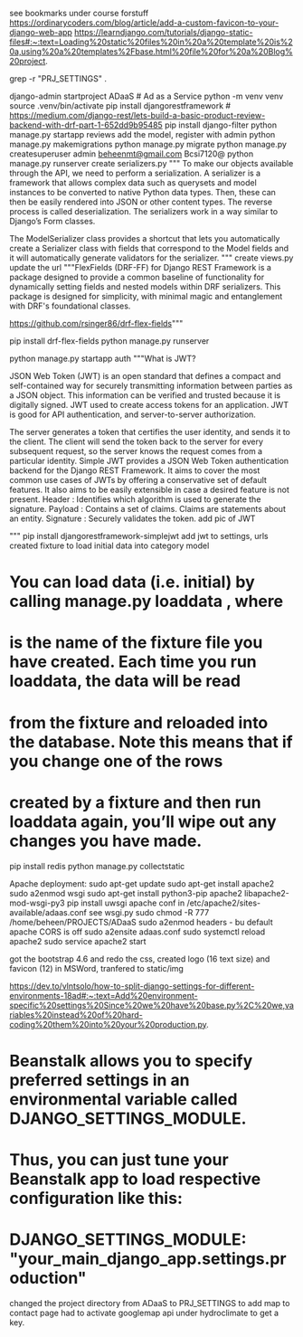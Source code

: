 see bookmarks under course forstuff
https://ordinarycoders.com/blog/article/add-a-custom-favicon-to-your-django-web-app
https://learndjango.com/tutorials/django-static-files#:~:text=Loading%20static%20files%20in%20a%20template%20is%20a,using%20a%20templates%2Fbase.html%20file%20for%20a%20Blog%20project.

grep -r "PRJ_SETTINGS" .

django-admin startproject ADaaS    # Ad as a Service
python -m venv venv
source .venv/bin/activate
pip install djangorestframework    # https://medium.com/django-rest/lets-build-a-basic-product-review-backend-with-drf-part-1-652dd9b95485
pip install django-filter
python manage.py startapp reviews
add the model, register with admin
python manage.py makemigrations
python manage.py migrate
python manage.py createsuperuser
	admin
	beheenmt@gmail.com
	Bcsi7120@
python manage.py runserver
create serializers.py
""" To make our objects available through the API, we need to perform a serialization. A serializer is a framework that allows complex data such as querysets and model instances to be converted to native Python data types. Then, these can then be easily rendered into JSON or other content types. The reverse process is called deserialization. The serializers work in a way similar to Django’s Form classes.

The ModelSerializer class provides a shortcut that lets you automatically create a Serializer class with fields that correspond to the Model fields and it will automatically generate validators for the serializer. """
create views.py
update the url
"""FlexFields (DRF-FF) for Django REST Framework is a package designed to provide a common baseline of functionality for dynamically setting fields and nested models within DRF serializers. This package is designed for simplicity, with minimal magic and entanglement with DRF's foundational classes.

https://github.com/rsinger86/drf-flex-fields"""

pip install drf-flex-fields
python manage.py runserver

python manage.py startapp auth
"""What is JWT?

JSON Web Token (JWT) is an open standard that defines a compact and self-contained way for securely transmitting information between parties as a JSON object. This information can be verified and trusted because it is digitally signed. JWT used to create access tokens for an application. JWT is good for API authentication, and server-to-server authorization.

The server generates a token that certifies the user identity, and sends it to the client. The client will send the token back to the server for every subsequent request, so the server knows the request comes from a particular identity.
Simple JWT provides a JSON Web Token authentication backend for the Django REST Framework. It aims to cover the most common use cases of JWTs by offering a conservative set of default features. It also aims to be easily extensible in case a desired feature is not present.
Header : Identifies which algorithm is used to generate the signature.
Payload : Contains a set of claims. Claims are statements about an entity. 
Signature : Securely validates the token.
add pic of JWT

"""
pip install djangorestframework-simplejwt
add jwt to settings, urls
created fixture to load initial data into category model
# You can load data (i.e. initial) by calling manage.py loaddata <fixturename>, where <fixturename> 
# is the name of the fixture file you have created. Each time you run loaddata, the data will be read 
# from the fixture and reloaded into the database. Note this means that if you change one of the rows 
# created by a fixture and then run loaddata again, you’ll wipe out any changes you have made.

pip install redis
python manage.py collectstatic

Apache deployment:
sudo apt-get update
sudo apt-get install apache2
sudo a2enmod wsgi
sudo apt-get install python3-pip apache2 libapache2-mod-wsgi-py3
pip install uwsgi
apache conf in /etc/apache2/sites-available/adaas.conf
see wsgi.py
sudo chmod -R 777 /home/beheen/PROJECTS/ADaaS
sudo a2enmod headers - bu default apache CORS is off
sudo a2ensite adaas.conf
sudo systemctl reload apache2
sudo service apache2 start

got the bootstrap 4.6 and redo the css, created logo (16 text size) and favicon (12) in MSWord, tranfered to static/img 


https://dev.to/vlntsolo/how-to-split-django-settings-for-different-environments-18ad#:~:text=Add%20environment-specific%20settings%20Since%20we%20have%20base.py%2C%20we,variables%20instead%20of%20hard-coding%20them%20into%20your%20production.py.
# Beanstalk allows you to specify preferred settings in an environmental variable called DJANGO_SETTINGS_MODULE. 
# Thus, you can just tune your Beanstalk app to load respective configuration like this:
# DJANGO_SETTINGS_MODULE: "your_main_django_app.settings.production"

changed the project directory from ADaaS to PRJ_SETTINGS
to add map to contact page had to activate googlemap api under hydroclimate to get a key.